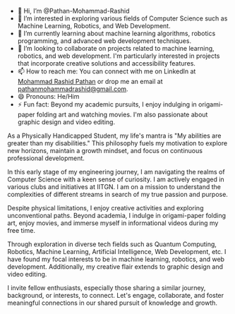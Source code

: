 - 👋 Hi, I’m @Pathan-Mohammad-Rashid
- 👀 I’m interested in exploring various fields of Computer Science such as Machine Learning, Robotics, and Web Development.
- 🌱 I’m currently learning about machine learning algorithms, robotics programming, and advanced web development techniques.
- 💞️ I’m looking to collaborate on projects related to machine learning, robotics, and web development. I'm particularly interested in projects that incorporate creative solutions and accessibility features.
- 📫 How to reach me: You can connect with me on LinkedIn at [Mohammad Rashid Pathan](https://www.linkedin.com/in/mohammadrashid-pathan/) or drop me an email at [pathanmohammadrashid@gmail.com](mailto:pathanmohammadrashid@gmail.com).
- 😄 Pronouns: He/Him
- ⚡ Fun fact: Beyond my academic pursuits, I enjoy indulging in origami-paper folding art and watching movies. I'm also passionate about graphic design and video editing.


As a Physically Handicapped Student, my life's mantra is "My abilities are greater than my disabilities." This philosophy fuels my motivation to explore new horizons, maintain a growth mindset, and focus on continuous professional development.

In this early stage of my engineering journey, I am navigating the realms of Computer Science with a keen sense of curiosity. I am actively engaged in various clubs and initiatives at IITGN. I am on a mission to understand the complexities of different streams in search of my true passion and purpose.

Despite physical limitations, I enjoy creative activities and exploring unconventional paths. Beyond academia, I indulge in origami-paper folding art, enjoy movies, and immerse myself in informational videos during my free time.

Through exploration in diverse tech fields such as Quantum Computing, Robotics, Machine Learning, Artificial Intelligence, Web Development, etc. I have found my focal interests to be in machine learning, robotics, and web development. Additionally, my creative flair extends to graphic design and video editing.

I invite fellow enthusiasts, especially those sharing a similar journey, background, or interests, to connect. Let's engage, collaborate, and foster meaningful connections in our shared pursuit of knowledge and growth. 

<!---
Pathan-Mohammad-Rashid/Pathan-Mohammad-Rashid is a ✨ special ✨ repository because its `README.md` (this file) appears on your GitHub profile.
You can click the Preview link to take a look at your changes.
--->
